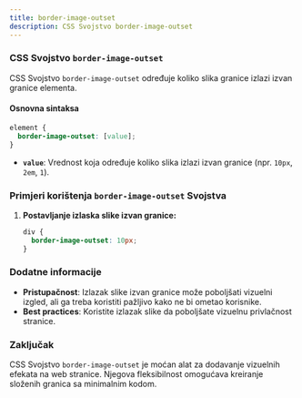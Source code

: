```yaml
---
title: border-image-outset
description: CSS Svojstvo border-image-outset
---
```


### CSS Svojstvo `border-image-outset`

CSS Svojstvo `border-image-outset` određuje koliko slika granice izlazi izvan granice elementa.

#### Osnovna sintaksa

```css
element {
  border-image-outset: [value];
}
```

- **`value`**: Vrednost koja određuje koliko slika izlazi izvan granice (npr. `10px`, `2em`, `1`).

### Primjeri korištenja `border-image-outset` Svojstva

1. **Postavljanje izlaska slike izvan granice:**

   ```css
   div {
     border-image-outset: 10px;
   }
   ```

### Dodatne informacije

- **Pristupačnost**: Izlazak slike izvan granice može poboljšati vizuelni izgled, ali ga treba koristiti pažljivo kako ne bi ometao korisnike.
- **Best practices**: Koristite izlazak slike da poboljšate vizuelnu privlačnost stranice.

### Zaključak

CSS Svojstvo `border-image-outset` je moćan alat za dodavanje vizuelnih efekata na web stranice. Njegova fleksibilnost omogućava kreiranje složenih granica sa minimalnim kodom.
